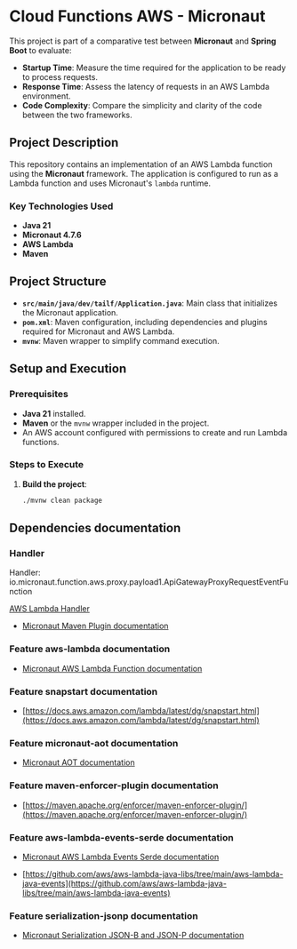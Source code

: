 # Cloud Functions AWS - Micronaut

This project is part of a comparative test between **Micronaut** and **Spring Boot** to evaluate:

- **Startup Time**: Measure the time required for the application to be ready to process requests.
- **Response Time**: Assess the latency of requests in an AWS Lambda environment.
- **Code Complexity**: Compare the simplicity and clarity of the code between the two frameworks.

## Project Description

This repository contains an implementation of an AWS Lambda function using the **Micronaut** framework. The application is configured to run as a Lambda function and uses Micronaut's `lambda` runtime.

### Key Technologies Used

- **Java 21**
- **Micronaut 4.7.6**
- **AWS Lambda**
- **Maven**

## Project Structure

- **`src/main/java/dev/tailf/Application.java`**: Main class that initializes the Micronaut application.
- **`pom.xml`**: Maven configuration, including dependencies and plugins required for Micronaut and AWS Lambda.
- **`mvnw`**: Maven wrapper to simplify command execution.

## Setup and Execution

### Prerequisites

- **Java 21** installed.
- **Maven** or the `mvnw` wrapper included in the project.
- An AWS account configured with permissions to create and run Lambda functions.

### Steps to Execute

1. **Build the project**:
   ```bash
   ./mvnw clean package

## Dependencies documentation

### Handler

Handler: io.micronaut.function.aws.proxy.payload1.ApiGatewayProxyRequestEventFunction

[AWS Lambda Handler](https://docs.aws.amazon.com/lambda/latest/dg/java-handler.html)

- [Micronaut Maven Plugin documentation](https://micronaut-projects.github.io/micronaut-maven-plugin/latest/)

### Feature aws-lambda documentation

- [Micronaut AWS Lambda Function documentation](https://micronaut-projects.github.io/micronaut-aws/latest/guide/index.html#lambda)

### Feature snapstart documentation

- [https://docs.aws.amazon.com/lambda/latest/dg/snapstart.html](https://docs.aws.amazon.com/lambda/latest/dg/snapstart.html)

### Feature micronaut-aot documentation

- [Micronaut AOT documentation](https://micronaut-projects.github.io/micronaut-aot/latest/guide/)

### Feature maven-enforcer-plugin documentation

- [https://maven.apache.org/enforcer/maven-enforcer-plugin/](https://maven.apache.org/enforcer/maven-enforcer-plugin/)

### Feature aws-lambda-events-serde documentation

- [Micronaut AWS Lambda Events Serde documentation](https://micronaut-projects.github.io/micronaut-aws/snapshot/guide/#eventsLambdaSerde)

- [https://github.com/aws/aws-lambda-java-libs/tree/main/aws-lambda-java-events](https://github.com/aws/aws-lambda-java-libs/tree/main/aws-lambda-java-events)

### Feature serialization-jsonp documentation

- [Micronaut Serialization JSON-B and JSON-P documentation](https://micronaut-projects.github.io/micronaut-serialization/latest/guide/)


